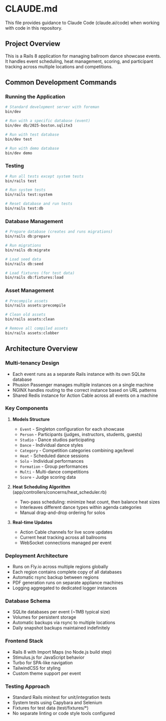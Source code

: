 # CLAUDE.md

This file provides guidance to Claude Code (claude.ai/code) when working with code in this repository.

## Project Overview

This is a Rails 8 application for managing ballroom dance showcase events. It handles event scheduling, heat management, scoring, and participant tracking across multiple locations and competitions.

## Common Development Commands

### Running the Application

```bash
# Standard development server with foreman
bin/dev

# Run with a specific database (event)
bin/dev db/2025-boston.sqlite3

# Run with test database
bin/dev test

# Run with demo database
bin/dev demo
```

### Testing

```bash
# Run all tests except system tests
bin/rails test

# Run system tests
bin/rails test:system

# Reset database and run tests
bin/rails test:db
```

### Database Management

```bash
# Prepare database (creates and runs migrations)
bin/rails db:prepare

# Run migrations
bin/rails db:migrate

# Load seed data
bin/rails db:seed

# Load fixtures (for test data)
bin/rails db:fixtures:load
```

### Asset Management

```bash
# Precompile assets
bin/rails assets:precompile

# Clean old assets
bin/rails assets:clean

# Remove all compiled assets
bin/rails assets:clobber
```

## Architecture Overview

### Multi-tenancy Design
- Each event runs as a separate Rails instance with its own SQLite database
- Phusion Passenger manages multiple instances on a single machine
- NGINX handles routing to the correct instance based on URL patterns
- Shared Redis instance for Action Cable across all events on a machine

### Key Components

1. **Models Structure**
   - `Event` - Singleton configuration for each showcase
   - `Person` - Participants (judges, instructors, students, guests)
   - `Studio` - Dance studios participating
   - `Dance` - Individual dance styles
   - `Category` - Competition categories combining age/level
   - `Heat` - Scheduled dance sessions
   - `Solo` - Individual performances
   - `Formation` - Group performances
   - `Multi` - Multi-dance competitions
   - `Score` - Judge scoring data

2. **Heat Scheduling Algorithm** (app/controllers/concerns/heat_scheduler.rb)
   - Two-pass scheduling: minimize heat count, then balance heat sizes
   - Interleaves different dance types within agenda categories
   - Manual drag-and-drop ordering for solos

3. **Real-time Updates**
   - Action Cable channels for live score updates
   - Current heat tracking across all ballrooms
   - WebSocket connections managed per event

### Deployment Architecture
- Runs on Fly.io across multiple regions globally
- Each region contains complete copy of all databases
- Automatic rsync backup between regions
- PDF generation runs on separate appliance machines
- Logging aggregated to dedicated logger instances

### Database Schema
- SQLite databases per event (~1MB typical size)
- Volumes for persistent storage
- Automatic backups via rsync to multiple locations
- Daily snapshot backups maintained indefinitely

### Frontend Stack
- Rails 8 with Import Maps (no Node.js build step)
- Stimulus.js for JavaScript behavior
- Turbo for SPA-like navigation
- TailwindCSS for styling
- Custom theme support per event

### Testing Approach
- Standard Rails minitest for unit/integration tests
- System tests using Capybara and Selenium
- Fixtures for test data (test/fixtures/*)
- No separate linting or code style tools configured